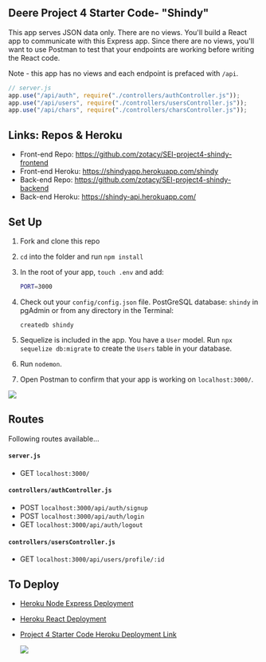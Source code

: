 ## Deere Project 4 Starter Code- "Shindy"

This app serves JSON data only. There are no views. You'll build a React app to communicate with this Express app. Since there are no views, you'll want to use Postman to test that your endpoints are working before writing the React code.

Note - this app has no views and each endpoint is prefaced with `/api`.

```js
// server.js
app.use("/api/auth", require("./controllers/authController.js"));
app.use("/api/users", require("./controllers/usersController.js"));
app.use("/api/chars", require("./controllers/charsController.js"));
```
## Links: Repos & Heroku
- Front-end Repo: https://github.com/zotacy/SEI-project4-shindy-frontend
- Front-end Heroku: https://shindyapp.herokuapp.com/shindy
- Back-end Repo: https://github.com/zotacy/SEI-project4-shindy-backend
- Back-end Heroku: https://shindy-api.herokuapp.com/

## Set Up
1. Fork and clone this repo
2. `cd` into the folder and run `npm install`
3. In the root of your app, `touch .env` and add:

   ```bash
   PORT=3000
   ```

4. Check out your `config/config.json` file. 
   PostGreSQL database: `shindy` in pgAdmin or from any directory in the Terminal:

   ```
   createdb shindy
   ```

5. Sequelize is included in the app. You have a `User` model. Run `npx sequelize db:migrate` to create the `Users` table in your database.

6. Run `nodemon`.
7. Open Postman to confirm that your app is working on `localhost:3000/`.

![](https://i.imgur.com/VEkRBk9.png)
<br>

## Routes
Following routes available...

#### `server.js`
- GET `localhost:3000/`

#### `controllers/authController.js`
- POST `localhost:3000/api/auth/signup`
- POST `localhost:3000/api/auth/login`
- GET `localhost:3000/api/auth/logout`

#### `controllers/usersController.js`
- GET `localhost:3000/api/users/profile/:id`

## To Deploy
- [Heroku Node Express Deployment](https://git.generalassemb.ly/jdr-0622/node-express-heroku-deployment)
- [Heroku React Deployment](https://blog.heroku.com/deploying-react-with-zero-configuration#create-and-deploy-a-react-app-in-two-minutes)
- [Project 4 Starter Code Heroku Deployment Link](https://deere-project4-express.herokuapp.com/)

  ![](https://i.imgur.com/hy2jymA.png)

<br>

